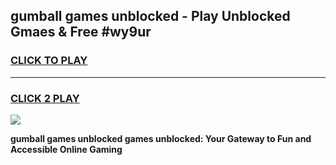 
## gumball games unblocked - Play Unblocked Gmaes & Free #wy9ur
<h3>
<a href="https://news.freeplayer.one?title=gumball_games_unblocked&ref=03M">CLICK TO PLAY</a></h3>
<hr>

<h3>
<a href="https://news.freeplayer.one?title=gumball_games_unblocked&ref=03M">CLICK 2 PLAY</a>
  
</h3>

<a href="https://news.freeplayer.one?title=gumball_games_unblocked&ref=03M"><img src="https://clearcache.store/games.png"></a>


**gumball games unblocked games unblocked: Your Gateway to Fun and Accessible Online Gaming**
